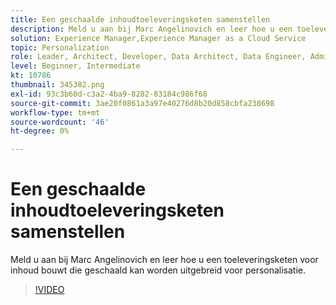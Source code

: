 ```yaml
---
title: Een geschaalde inhoudtoeleveringsketen samenstellen
description: Meld u aan bij Marc Angelinovich en leer hoe u een toeleveringsketen voor inhoud bouwt die geschaald kan worden uitgebreid voor personalisatie.
solution: Experience Manager,Experience Manager as a Cloud Service
topic: Personalization
role: Leader, Architect, Developer, Data Architect, Data Engineer, Admin, User
level: Beginner, Intermediate
kt: 10786
thumbnail: 345382.png
exl-id: 93c3b60d-c3a2-4ba9-8282-83184c986f68
source-git-commit: 3ae20f0861a3a97e40276d8b20d858cbfa238698
workflow-type: tm+mt
source-wordcount: '46'
ht-degree: 0%

---
```



# Een geschaalde inhoudtoeleveringsketen samenstellen

Meld u aan bij Marc Angelinovich en leer hoe u een toeleveringsketen voor inhoud bouwt die geschaald kan worden uitgebreid voor personalisatie.

>[!VIDEO](https://video.tv.adobe.com/v/345382/?quality=12&learn=on)
